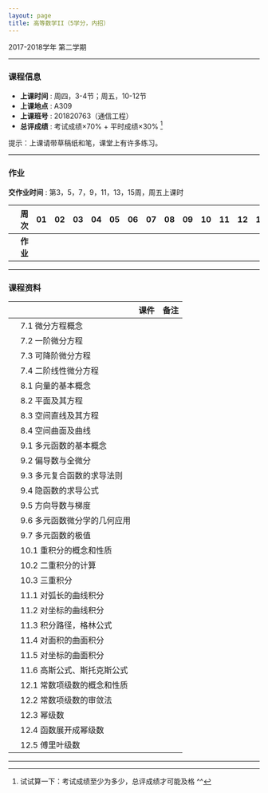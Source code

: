 ```yaml
---
layout: page
title: 高等数学II（5学分，内招）
---
```



<p class="message">
  2017-2018学年 第二学期
</p>


---

### 课程信息


- __上课时间__ : 周四，3-4节；周五，10-12节
- __上课地点__ : A309
- __上课班号__ : 201820763（通信工程）
- __总评成绩__ : 考试成绩×70% + 平时成绩×30% [^exam]

[^exam]: 试试算一下：考试成绩至少为多少，总评成绩才可能及格 ^^

提示：上课请带草稿纸和笔，课堂上有许多练习。

---

### 作业

__交作业时间__ : 第3，5，7，9，11，13，15周，周五上课时

|        |    周次    | 01 | 02 | 03 |	04 | 05 | 06 |07 | 08 | 09 | 10 | 11 | 12 | 13 | 14 | |
|:--------:|--------:|:------:|:------:|:------:|:------:|:------:|:------:|:------:|:------:|:------:|:------:|:------:|:------:|:------:|:------:|:------:|
|	| __作业__ 	|	|	|	|	|	|	|	|	|	|	|	|	|	|

---


### 课程资料

|        |        | 课件 |	备注 |
|:--------:|:--------|:-----:|:------:|
|  |  7.1 微分方程概念 |  <a href="lectures/07_a_微分方程概念_2018.pdf" target="_blank"><i class="fa fa-file-pdf-o" aria-hidden="true"></i></a>     |     |
|	| 7.2 一阶微分方程	| <a href="lectures/07_b_一阶微分方程_2018.pdf" target="_blank"><i class="fa fa-file-pdf-o" aria-hidden="true"></i></a>	|	|
|  | 7.3 可降阶微分方程 |    |      | 
|  | 7.4 二阶线性微分方程 |    |       | 
|  | 8.1 向量的基本概念 | |      |    
|  | 8.2 平面及其方程 | |      |      
|  | 8.3 空间直线及其方程 |       |      |
|  | 8.4 空间曲面及曲线 |        | 	|
|  | 9.1 多元函数的基本概念 |      |      |
|  | 9.2 偏导数与全微分 |      |      |
|  | 9.3 多元复合函数的求导法则 |       |      |
|  | 9.4 隐函数的求导公式 |     |      |
|  | 9.5 方向导数与梯度 |       |      |
|  | 9.6 多元函数微分学的几何应用 |      |      |
|  | 9.7 多元函数的极值 |      |      |
|  | 10.1 重积分的概念和性质 |      |      |
|  | 10.2 二重积分的计算 |      |      |
|  | 10.3 三重积分 |       |      |
|  | 11.1 对弧长的曲线积分 |       |      |
|  | 11.2 对坐标的曲线积分 |      |      |
|  | 11.3 积分路径，格林公式 |      |      |
|  | 11.4 对面积的曲面积分 |       |      |
|  | 11.5 对坐标的曲面积分 |     |      |
|  | 11.6 高斯公式、斯托克斯公式 |      |      |
|  | 12.1 常数项级数的概念和性质 |     |      |
|  | 12.2 常数项级数的审敛法 |      |      |
|  | 12.3 幂级数 |     |      |
|  | 12.4 函数展开成幂级数 |      |      |
|  | 12.5 傅里叶级数 |       |      |


---